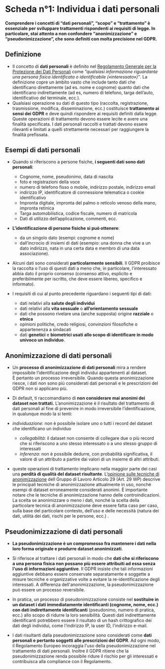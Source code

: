 # Scheda n°1: Individua i dati personali

#### Comprendere i concetti di “dati personali”, “scopo” e “trattamento” è essenziale per sviluppare trattamenti rispondenti ai requisiti di legge. In particolare, stai attento a non confondere “anonimizzazione” e “pseudonimizzazione”, che sono definiti con molta precisione nel GDPR.

## Definizione
* Il concetto di **dati personali** è definito nel [Regolamento Generale per la Protezione dei Dati Personali](https://eur-lex.europa.eu/legal-content/IT/TXT/HTML/?uri=CELEX:32016R0679&from=IT) come *“qualsiasi informazione riguardante una persona fisica identificata o identificabile («interessato»)”*. La definizione copre un àmbito vasto che include tanto dati che identificano direttamente (ad es. nome e cognome) quanto dati che identificano indirettamente (ad es, numero di telefono, targa dell’auto, identificativo del terminale, ecc.).
* Qualsiasi operazione su dati di questo tipo (raccolta, registrazione, trasmissione, modifica, disseminazione, ecc.) costituisce **trattamento ai sensi dei GDPR** e deve quindi rispondere ai requisiti definiti dalla legge. Queste operazioni di trattamento devono essere lecite e avere una finalità specificata. I dati personali raccolti e trattati devono essere rilevanti e limitati a quelli strettamente necessari per raggiungere la finalità prefissata.

## Esempi di dati personali

* Quando si riferiscono a persone fisiche, **i seguenti dati sono dati personali**:
    * Cognome, nome, pseudonimo, data di nascita
    * foto e registrazioni della voce
    * numero di telefono fisso o mobile, indirizzo postale, indirizzo email
    * indirizzo IP, identificatore di connessione telematica o cookie identificativo
    * Impronta digitale, impronta del palmo o reticolo venoso della mano, impronta retinica
    * Targa automobilistica, codice fiscale, numero di matricola
    * Dati di utilizzo dell’applicazione, commenti, ecc.

* **L’identificazione di persone fisiche si può ottenere**:
    * da un singolo dato (esempi: cognome e nome)
    * dall’incrocio di insiemi di dati (esempio: una donna che vive a un dato indirizzo, nata in una certa data e membro di una data associazione).

* Alcuni dati sono considerati **particolarmente sensibili**. Il GDPR proibisce la raccolta o l’uso di questi dati a meno che, in particolare, l’interessato abbia dato il proprio consenso (consenso attivo, esplicito e preferibilmente per iscritto, che deve essere libereo, specifico e informato).

* I requisiti di cui al punto precedente riguardano i seguenti tipi di dati:

    * dati relativi alla **salute degli individui**
    * dati relativi alla **vita sessuale** o **all’orientamento sessuale**
    * dati che possono rivelare una (anche supposta) origine **razziale** o **etnica**
    * opinioni politiche, credo religiosi, convinzioni filosofiche o appartenenza a sindacati 
    * dati **genetici** e **biometrici usati allo scopo di identificare in modo univoco un individuo**.

## Anonimizzazione di dati personali

* Un **processo di anonimizzazione di dati personali** mira a rendere impossibile l’identificazione degli individui appartenenti al dataset. &Egrave; pertanto un processo irreversibile. Quando questa anonimizzazione riesce, i dati non sono più considerati dati personali e le prescrizioni del GDPR non si applicano più.

* Di default, ti raccomandiamo di **non considerare mai anonimi dei dataset non trattati.** L’anonimizzazione è il risultato del trattamento di dati personali al fine di prevenire in modo irreversibile l’identificazione, in qualunque modo la si tenti: 
* _individuazione_: non è possibile isolare uno o tutti i record del dataset che identificano un individuo
    * _collegabilità_: il dataset non consente di collegare due o più record che si riferiscono a uno stesso interessato o a uno stesso gruppo di interessati
    * _inferenza_: non è possibile dedurre, con probabilità significativa, il valore di un attributo a partire dai valori di un insieme di altri attributi.
    
* queste operazioni di trattamento implicano nella maggior parte dei casi una **perdità di qualità del dataset risultante**. L’[opinione sulle tecniche di anonimizzazione](https://ec.europa.eu/justice/article-29/documentation/opinion-recommendation/files/2014/wp216_en.pdf) dell Gruppo di Lavoro Articolo 29 (Art. 29 WP) descrive le principali tecniche di anonimizzazione attualmente in uso, nonché esempi di dataset erroneamente considerati anonimi. &Egrave; importante notare che le tecniche di anonimizzazione hanno delle controindicazioni. La scelta se anonimizzare o meno i dati, nonché la scelta della particolare tecnica di anonimizzazione deve essere fatta caso per caso, sulla base del particolare contesto, dell’uso e delle necessità (natura dei dati, utilità dei dati, rischi per le persone, ecc.) .


## Pseudonimizzazione di dati personali

* **La pseudonimizzazione è un compromesso fra mantenere i dati nella loro forma originale e produrre dataset anonimizzati**.

* Si riferisce al trattare i dati personali in modo che **dati che si riferiscono a una persona fisica non possano più essere attribuiti ad essa senza l'uso di informazioni aggiuntive**. Il GDPR insiste che tali informazioni aggiuntive debbano essere conservate separatamente e soggette a misure tecniche e organizzative volte a evitare la re-identificazione degli interessati. A differenza dell'anonimizzazione, la pseudonimizzazione può essere un processo reversibile.

* In pratica, un processo di pseudonimizzazione consiste nel **sostituire in un dataset i dati immediatamente identificanti (cognome, nome, ecc.) con dati indirettamente identificanti** (pseudonimo, numero di pratica, ecc.) allo scopo di ridurre la loro sensibilità. Questi dati indiretttamente identificanti potrebbero essere il risultato di un hash crittografico dei dati degli individui, come l'indirizzo IP, la user ID, l'indirizzo e-mail.

* I dati risultanti dalla pseudonimizzazione sono considerati come **dati personali e pertanto soggetti alle prescrizioni del GDPR**. Ad ogni modo, il Regolamento Europeo incoraggia l'uso della pseudonimizzazione nel trattamento di dati personali. Inoltre il GDPR ritiene che la pseudonimizzazione renda possibile ridure il rischio per gli interessati e contribuisca alla compliance con il Regolamento.
